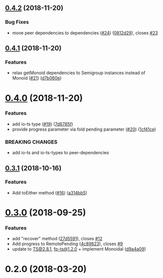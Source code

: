 <a name="0.4.2"></a>
## [0.4.2](https://github.com/devex-web-frontend/remote-data-ts/compare/v0.4.1...v0.4.2) (2018-11-20)


### Bug Fixes

* move peer dependencies to dependencies ([#24](https://github.com/devex-web-frontend/remote-data-ts/issues/24)) ([0812d29](https://github.com/devex-web-frontend/remote-data-ts/commit/0812d29)), closes [#23](https://github.com/devex-web-frontend/remote-data-ts/issues/23)



<a name="0.4.1"></a>
## [0.4.1](https://github.com/devex-web-frontend/remote-data-ts/compare/v0.4.0...v0.4.1) (2018-11-20)


### Features

* relax getMonoid dependencies to Semigroup instances instead of Monoid ([#21](https://github.com/devex-web-frontend/remote-data-ts/issues/21)) ([d7b060e](https://github.com/devex-web-frontend/remote-data-ts/commit/d7b060e))



<a name="0.4.0"></a>
# [0.4.0](https://github.com/devex-web-frontend/remote-data-ts/compare/v0.3.1...v0.4.0) (2018-11-20)


### Features

* add io-ts type ([#19](https://github.com/devex-web-frontend/remote-data-ts/issues/19)) ([7d6785f](https://github.com/devex-web-frontend/remote-data-ts/commit/7d6785f))
* provide progress parameter via fold pending parameter ([#20](https://github.com/devex-web-frontend/remote-data-ts/issues/20)) ([1cf41ce](https://github.com/devex-web-frontend/remote-data-ts/commit/1cf41ce))


### BREAKING CHANGES

* add io-ts and io-ts-types to peer-dependencies



<a name="0.3.1"></a>
## [0.3.1](https://github.com/devex-web-frontend/remote-data-ts/compare/v0.3.0...v0.3.1) (2018-10-16)


### Features

* Add toEither method ([#16](https://github.com/devex-web-frontend/remote-data-ts/issues/16)) ([a314bb5](https://github.com/devex-web-frontend/remote-data-ts/commit/a314bb5))



<a name="0.3.0"></a>
# [0.3.0](https://github.com/devex-web-frontend/remote-data-ts/compare/0.2.0...v0.3.0) (2018-09-25)


### Features

* add "recover" method ([27d5591](https://github.com/devex-web-frontend/remote-data-ts/commit/27d5591)), closes [#12](https://github.com/devex-web-frontend/remote-data-ts/issues/12)
* Add progress to RemotePending ([4c89823](https://github.com/devex-web-frontend/remote-data-ts/commit/4c89823)), closes [#9](https://github.com/devex-web-frontend/remote-data-ts/issues/9)
* update to TS@2.8.1, fp-ts@1.2.0 + implement Monoidal ([d9a4a09](https://github.com/devex-web-frontend/remote-data-ts/commit/d9a4a09))



<a name="0.2.0"></a>
# 0.2.0 (2018-03-20)



